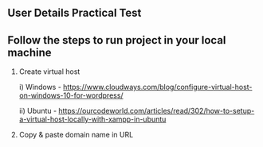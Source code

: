 ## User Details Practical Test


## Follow the steps to run project in your local machine


1) Create  virtual host

	i) Windows
		- https://www.cloudways.com/blog/configure-virtual-host-on-windows-10-for-wordpress/

	ii) Ubuntu
		- https://ourcodeworld.com/articles/read/302/how-to-setup-a-virtual-host-locally-with-xampp-in-ubuntu

2) Copy & paste domain name in URL
